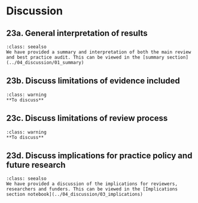 # Discussion

## 23a. General interpretation of results

`````{admonition} COMPLETE
:class: seealso
We have provided a summary and interpretation of both the main review and best practice audit. This can be viewed in the [summary section](../04_discussion/01_summary)
`````

## 23b. Discuss limitations of evidence included

`````{admonition} INCOMPLETE
:class: warning
**To discuss**
`````

## 23c. Discuss limitations of review process

`````{admonition} INCOMPLETE
:class: warning
**To discuss**
`````

## 23d. Discuss implications for practice policy and future research

`````{admonition} COMPLETE
:class: seealso
We have provided a discussion of the implications for reviewers, researchers and funders. This can be viewed in the [Implications section notebook](../04_discussion/03_implications)
`````
